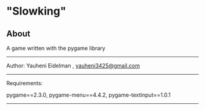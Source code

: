 "Slowking"
===============


About
-----
A game written with the pygame library
*******************
Author: Yauheni Eidelman , yauheni3425@gmail.com
*******************
Requirements:

pygame==2.3.0, 
pygame-menu==4.4.2,
pygame-textinput==1.0.1
*******************

